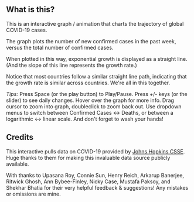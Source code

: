 ## What is this?

This is an interactive graph / animation that charts the trajectory of global COVID-19 cases.

The graph plots the number of new confirmed cases in the past week, versus the total number of confirmed cases.

When plotted in this way, exponential growth is displayed as a straight line. (And the slope of this line represents the growth rate.)

Notice that most countries follow a similar straight line path, indicating that the growth rate is similar across countries. We're all in this together.

*Tips:* Press Space (or the play button) to Play/Pause. Press +/- keys (or the slider) to see daily changes. Hover over the graph for more info. Drag cursor to zoom into graph, doubleclick to zoom back out. Use dropdown menus to switch between Confirmed Cases ↔ Deaths, or between a logarithmic ↔ linear scale. And don't forget to wash your hands!

## Credits

This interactive pulls data on COVID-19 provided by [Johns Hopkins CSSE](https://github.com/CSSEGISandData/COVID-19). Huge thanks to them for making this invaluable data source publicly available.

With thanks to Upasana Roy, Connie Sun, Henry Reich, Arkarup Banerjee, Ritwick Ghosh, Ann Bybee-Finley, Nicky Case, Mustafa Paksoy, and Shekhar Bhatia for their very helpful feedback & suggestions! Any mistakes or omissions are mine.
